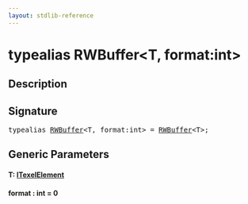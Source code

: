 ```yaml
---
layout: stdlib-reference
---
```


# typealias RWBuffer\<T, format:int\>

## Description



## Signature

<pre>
<span class='code_keyword'>typealias</span> <a href=".html" class="code_type">RWBuffer</a>&lt;T, format:<span class="code_keyword">int</span>&gt; = <a href=".html" class="code_type">RWBuffer</a>&lt;T&gt;;
</pre>

## Generic Parameters

####  <a id="typeparam-T"></a>T: [ITexelElement](../../interfaces/itexelelement-016/index.html)
####  <a id="decl-format"></a>format  : int = 0


